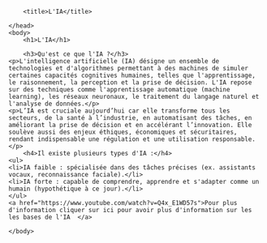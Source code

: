 
<html> 
	<head> 
		
		<title>L'IA</title> 
		
	</head> 
	<body>
		<h1>L'IA</h1>
		
		<h3>Qu'est ce que l'IA ?</h3>
	<p>L'intelligence artificielle (IA) désigne un ensemble de technologies et d'algorithmes permettant à des machines de simuler certaines capacités cognitives humaines, telles que l'apprentissage, le raisonnement, la perception et la prise de décision. L'IA repose sur des techniques comme l'apprentissage automatique (machine learning), les réseaux neuronaux, le traitement du langage naturel et l'analyse de données.</p>
	<p>L’IA est cruciale aujourd’hui car elle transforme tous les secteurs, de la santé à l’industrie, en automatisant des tâches, en améliorant la prise de décision et en accélérant l’innovation. Elle soulève aussi des enjeux éthiques, économiques et sécuritaires, rendant indispensable une régulation et une utilisation responsable.</p>
		<h4>Il existe plusieurs types d'IA :</h4>
	<ul>
	<li>IA faible : spécialisée dans des tâches précises (ex. assistants vocaux, reconnaissance faciale).</li>
	<li>IA forte : capable de comprendre, apprendre et s'adapter comme un humain (hypothétique à ce jour).</li>
	</ul>
	<a href="https://www.youtube.com/watch?v=Q4x_E1WD57s">Pour plus d'information cliquer sur ici pour avoir plus d'information sur les les bases de l'IA  </a>
		
	</body>	
</html>
